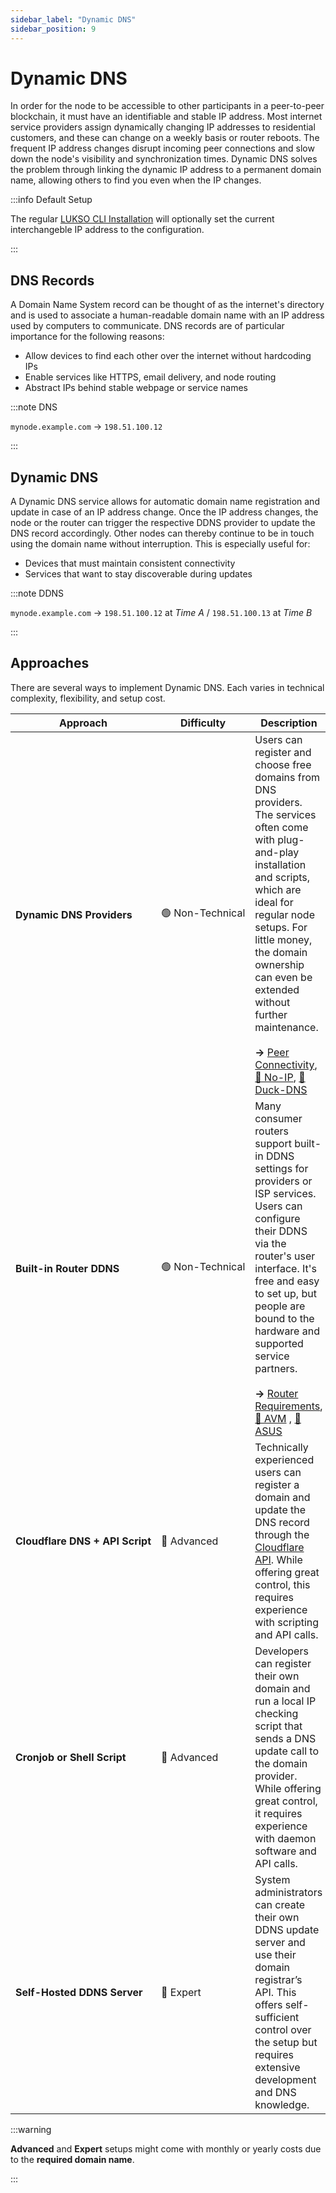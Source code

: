 ```yaml
---
sidebar_label: "Dynamic DNS"
sidebar_position: 9
---
```


# Dynamic DNS

In order for the node to be accessible to other participants in a peer-to-peer blockchain, it must have an identifiable and stable IP address. Most internet service providers assign dynamically changing IP addresses to residential customers, and these can change on a weekly basis or router reboots. The frequent IP address changes disrupt incoming peer connections and slow down the node's visibility and synchronization times. Dynamic DNS solves the problem through linking the dynamic IP address to a permanent domain name, allowing others to find you even when the IP changes.

:::info Default Setup

The regular [LUKSO CLI Installation](/docs/guides/client-setup/lukso-cli-installation.md) will optionally set the current interchangeble IP address to the configuration.

:::

## DNS Records

A Domain Name System record can be thought of as the internet's directory and is used to associate a human-readable domain name with an IP address used by computers to communicate. DNS records are of particular importance for the following reasons:

- Allow devices to find each other over the internet without hardcoding IPs
- Enable services like HTTPS, email delivery, and node routing
- Abstract IPs behind stable webpage or service names

:::note DNS

`mynode.example.com` → `198.51.100.12`

:::

## Dynamic DNS

A Dynamic DNS service allows for automatic domain name registration and update in case of an IP address change. Once the IP address changes, the node or the router can trigger the respective DDNS provider to update the DNS record accordingly. Other nodes can thereby continue to be in touch using the domain name without interruption. This is especially useful for:

- Devices that must maintain consistent connectivity
- Services that want to stay discoverable during updates

:::note DDNS

`mynode.example.com` → `198.51.100.12` at _Time A_ / `198.51.100.13` at _Time B_

:::

## Approaches

There are several ways to implement Dynamic DNS. Each varies in technical complexity, flexibility, and setup cost.

| Approach                                       | Difficulty                      | Description                                                                                                                                                                                                                                                                                                                                                                                                                                |
| ---------------------------------------------- | ------------------------------- | ------------------------------------------------------------------------------------------------------------------------------------------------------------------------------------------------------------------------------------------------------------------------------------------------------------------------------------------------------------------------------------------------------------------------------------------ |
| <nobr> **Dynamic DNS Providers** </nobr>       | <nobr> 🟢 Non-Technical </nobr> | Users can register and choose free domains from DNS providers. The services often come with plug-and-play installation and scripts, which are ideal for regular node setups. For little money, the domain ownership can even be extended without further maintenance. <br /> <br /> **→** [Peer Connectivity](/docs/guides/modifications/peer-connectivity.md), [🚫 No-IP](https://www.noip.com/), [🐤 Duck-DNS](https://www.duckdns.org/) |
| <nobr> **Built-in Router DDNS** </nobr>        | <nobr> 🟢 Non-Technical </nobr> | Many consumer routers support built-in DDNS settings for providers or ISP services. Users can configure their DDNS via the router's user interface. It's free and easy to set up, but people are bound to the hardware and supported service partners. <br /> <br /> **→** [Router Requirements](/docs/theory/preparations/router-requirements.md), [🧭 AVM](https://fritz.com/) , [💠 ASUS](https://www.asus.com/)                        |
| <nobr> **Cloudflare DNS + API Script** </nobr> | 🔵 Advanced                     | Technically experienced users can register a domain and update the DNS record through the [Cloudflare API](https://developers.cloudflare.com/api/). While offering great control, this requires experience with scripting and API calls.                                                                                                                                                                                                   |
| <nobr> **Cronjob or Shell Script** </nobr>     | 🔵 Advanced                     | Developers can register their own domain and run a local IP checking script that sends a DNS update call to the domain provider. While offering great control, it requires experience with daemon software and API calls.                                                                                                                                                                                                                  |
| <nobr> **Self-Hosted DDNS Server** </nobr>     | 🔴 Expert                       | System administrators can create their own DDNS update server and use their domain registrar’s API. This offers self-sufficient control over the setup but requires extensive development and DNS knowledge.                                                                                                                                                                                                                               |

:::warning

**Advanced** and **Expert** setups might come with monthly or yearly costs due to the **required domain name**.

:::
